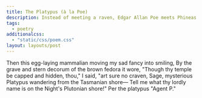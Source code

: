 ```yaml
---
title: The Platypus (à la Poe)
description: Instead of meeting a raven, Edgar Allan Poe meets Phineas and Ferb's Perry the Platypus, aka Agent P.
tags:
  - poetry
additionalcss:
  - "static/css/poem.css"
layout: layouts/post
---
```


<poem>Then this egg-laying mammalian moving my sad fancy into smiling,
By the grave and stern decorum of the brown fedora it wore,
"Though thy temple be capped and hidden, thou," I said, "art sure no craven,
Sage, mysterious Platypus wandering from the Tasmanian shore—
Tell me what thy lordly name is on the Night's Plutonian shore!"
Per the platypus "Agent P."</poem>
